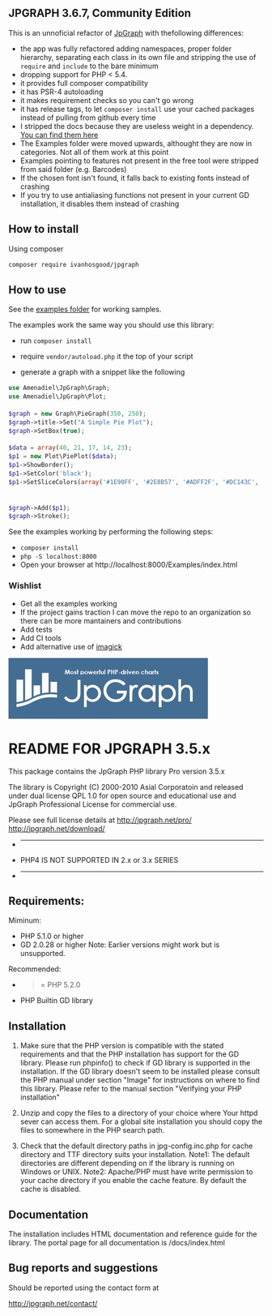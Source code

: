 ## JPGRAPH 3.6.7, Community Edition


This is an unnoficial refactor of [JpGraph](http://jpgraph.net/) with thefollowing differences:
- the app was fully refactored adding namespaces, proper folder hierarchy, separating each class in its own file and stripping the use of `require` and `include` to the bare minimum
- dropping support for PHP < 5.4. 
- it provides full composer compatibility
- it has PSR-4 autoloading
- it makes requirement checks so you can't go wrong
- it has release tags, to let `composer install` use your cached packages instead of pulling from github every time
- I stripped the docs because they are useless weight in a dependency. [You can find them here](http://jpgraph.net/doc/)
- The Examples folder were moved upwards, althought they are now in categories. Not all of them work at this point
- Examples pointing to features not present in the free tool were stripped from said folder (e.g. Barcodes)
- If the chosen font isn't found, it falls back to existing fonts instead of crashing
- If you try to use antialiasing functions not present in your current GD installation, it disables them instead of crashing

## How to install

Using composer

```sh
composer require ivanhosgood/jpgraph
```

## How to use

See the [examples folder](https://github.com/ivanhosgood/jpgraph/tree/master/Examples) for working samples. 

The examples work the same way you should use this library:

   - run `composer install`

   - require `vendor/autoload.php` it the top of your script

   - generate a graph with a snippet like the following

   ```php
   use Amenadiel\JpGraph\Graph;
   use Amenadiel\JpGraph\Plot;

   $graph = new Graph\PieGraph(350, 250);
   $graph->title->Set("A Simple Pie Plot");
   $graph->SetBox(true);

   $data = array(40, 21, 17, 14, 23);
   $p1 = new Plot\PiePlot($data);
   $p1->ShowBorder();
   $p1->SetColor('black');
   $p1->SetSliceColors(array('#1E90FF', '#2E8B57', '#ADFF2F', '#DC143C', '#BA55D3'));


   $graph->Add($p1);
   $graph->Stroke();
   ```

See the examples working by performing the following steps:

 - `composer install`
 - `php -S localhost:8000`
 - Open your browser at http://localhost:8000/Examples/index.html






### Wishlist

- Get all the examples working
- If the project gains traction I can move the repo to an organization so there can be more mantainers and contributions
- Add tests
- Add CI tools
- Add alternative use of [imagick](http://php.net/manual/en/imagick.setup.php) 




![jpgraph_logo](https://raw.githubusercontent.com/HuasoFoundries/jpgraph/master/jpgraph_logo.jpg)

README FOR JPGRAPH 3.5.x
=========================

This package contains the JpGraph PHP library Pro version 3.5.x

The library is Copyright (C) 2000-2010 Asial Corporatoin and
released under dual license QPL 1.0 for open source and educational
use and JpGraph Professional License for commercial use. 

Please see full license details at 
http://jpgraph.net/pro/
http://jpgraph.net/download/

* --------------------------------------------------------------------
* PHP4 IS NOT SUPPORTED IN 2.x or 3.x SERIES
* --------------------------------------------------------------------
			
Requirements:
-------------
Miminum:
* PHP 5.1.0 or higher 
* GD 2.0.28 or higher
Note: Earlier versions might work but is unsupported.

Recommended:
* >= PHP 5.2.0
* PHP Builtin GD library

Installation
------------
1. Make sure that the PHP version is compatible with the stated 
   requirements and that the PHP installation has support for 
   the GD library. Please run phpinfo() to check if GD library 
   is supported in the installation. 
   If the GD library doesn't seem to be installed 
   please consult the PHP manual under section "Image" for
   instructions on where to find this library. Please refer to
   the manual section "Verifying your PHP installation"
   
2. Unzip and copy the files to a directory of your choice where Your
   httpd sever can access them. 
   For a global site installation you should copy the files to 
   somewhere in the PHP search path. 

3. Check that the default directory paths in jpg-config.inc.php
   for cache directory and TTF directory suits your installation. 
   Note1: The default directories are different depending on if
   the library is running on Windows or UNIX.
   Note2: Apache/PHP must have write permission to your cache 
   directory if you enable the cache feature. By default the cache
   is disabled.
   

Documentation
-------------
The installation includes HTML documentation and reference guide for the
library. The portal page for all documentation is
<YOUR-INSTALLATION-DIRECTORY>/docs/index.html


Bug reports and suggestions
---------------------------
Should be reported using the contact form at

http://jpgraph.net/contact/

